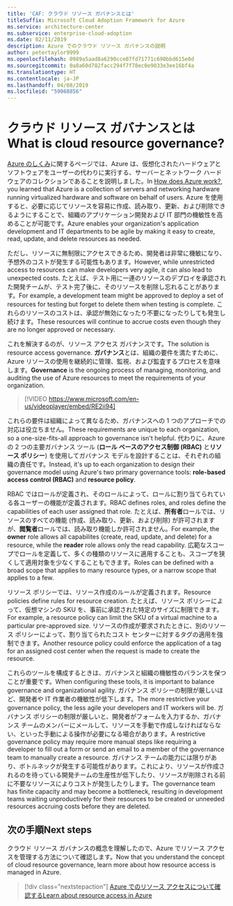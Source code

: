 ```yaml
---
title: 'CAF: クラウド リソース ガバナンスとは'
titleSuffix: Microsoft Cloud Adoption Framework for Azure
ms.service: architecture-center
ms.subservice: enterprise-cloud-adoption
ms.date: 02/11/2019
description: Azure でのクラウド リソース ガバナンスの説明
author: petertaylor9999
ms.openlocfilehash: 0989a5aad8a6290cce07fd71771c690bbd615e0d
ms.sourcegitcommit: 0a8a60d782facc294f7f78ec0e9033e3ee16bf4a
ms.translationtype: HT
ms.contentlocale: ja-JP
ms.lasthandoff: 04/08/2019
ms.locfileid: "59068856"
---
```

<!-- markdownlint-disable MD026 -->

# <a name="what-is-cloud-resource-governance"></a><span data-ttu-id="10a0f-103">クラウド リソース ガバナンスとは</span><span class="sxs-lookup"><span data-stu-id="10a0f-103">What is cloud resource governance?</span></span>

<span data-ttu-id="10a0f-104">[Azure のしくみ](what-is-azure.md)に関するページでは、Azure は、仮想化されたハードウェアとソフトウェアをユーザーの代わりに実行する、サーバーとネットワーク ハードウェアのコレクションであることを説明しました。</span><span class="sxs-lookup"><span data-stu-id="10a0f-104">In [How does Azure work?](what-is-azure.md), you learned that Azure is a collection of servers and networking hardware running virtualized hardware and software on behalf of users.</span></span> <span data-ttu-id="10a0f-105">Azure を使用すると、必要に応じてリソースを容易に作成、読み取り、更新、および削除できるようにすることで、組織のアプリケーション開発および IT 部門の機敏性を高めることが可能です。</span><span class="sxs-lookup"><span data-stu-id="10a0f-105">Azure enables your organization's application development and IT departments to be agile by making it easy to create, read, update, and delete resources as needed.</span></span>

<span data-ttu-id="10a0f-106">ただし、リソースに無制限にアクセスできるため、開発者は非常に機敏になり、予想外のコストが発生する可能性もあります。</span><span class="sxs-lookup"><span data-stu-id="10a0f-106">However, while unrestricted access to resources can make developers very agile, it can also lead to unexpected costs.</span></span> <span data-ttu-id="10a0f-107">たとえば、テスト用に一連のリソースのデプロイを承認された開発チームが、テスト完了後に、そのリソースを削除し忘れることがあります。</span><span class="sxs-lookup"><span data-stu-id="10a0f-107">For example, a development team might be approved to deploy a set of resources for testing but forget to delete them when testing is complete.</span></span> <span data-ttu-id="10a0f-108">これらのリソースのコストは、承認が無効になったり不要になったりしても発生し続けます。</span><span class="sxs-lookup"><span data-stu-id="10a0f-108">These resources will continue to accrue costs even though they are no longer approved or necessary.</span></span>

<span data-ttu-id="10a0f-109">これを解決するのが、リソース アクセス ガバナンスです。</span><span class="sxs-lookup"><span data-stu-id="10a0f-109">The solution is resource access governance.</span></span> <span data-ttu-id="10a0f-110">**ガバナンス**とは、組織の要件を満たすために、Azure リソースの使用を継続的に管理、監視、および監査するプロセスを意味します。</span><span class="sxs-lookup"><span data-stu-id="10a0f-110">**Governance** is the ongoing process of managing, monitoring, and auditing the use of Azure resources to meet the requirements of your organization.</span></span>

<!-- markdownlint-disable MD034 -->

> [!VIDEO https://www.microsoft.com/en-us/videoplayer/embed/RE2ii94]

<!-- markdownlint-enable MD034 -->

<span data-ttu-id="10a0f-111">これらの要件は組織によって異なるため、ガバナンスへの 1 つのアプローチでの対応は役立ちません。</span><span class="sxs-lookup"><span data-stu-id="10a0f-111">These requirements are unique to each organization, so a one-size-fits-all approach to governance isn't helpful.</span></span> <span data-ttu-id="10a0f-112">代わりに、Azure の 2 つの主要ガバナンス ツール (**ロール ベースのアクセス制御 (RBAC)** と**リソース ポリシー**) を使用してガバナンス モデルを設計することは、それぞれの組織の責任です。</span><span class="sxs-lookup"><span data-stu-id="10a0f-112">Instead, it's up to each organization to design their governance model using Azure's two primary governance tools: **role-based access control (RBAC)** and **resource policy**.</span></span>

<span data-ttu-id="10a0f-113">RBAC ではロールが定義され、そのロールによって、ロールに割り当てられている各ユーザーの機能が定義されます。</span><span class="sxs-lookup"><span data-stu-id="10a0f-113">RBAC defines roles, and roles define the capabilities of each user assigned that role.</span></span> <span data-ttu-id="10a0f-114">たとえば、**所有者**ロールでは、リソースのすべての機能 (作成、読み取り、更新、および削除) が許可されますが、**閲覧者**ロールでは、読み取り機能しか許可されません。</span><span class="sxs-lookup"><span data-stu-id="10a0f-114">For example, the **owner** role allows all capabilites (create, read, update, and delete) for a resource, while the  **reader** role allows only the read capability.</span></span> <span data-ttu-id="10a0f-115">広範なスコープでロールを定義して、多くの種類のリソースに適用することも、スコープを狭くして適用対象を少なくすることもできます。</span><span class="sxs-lookup"><span data-stu-id="10a0f-115">Roles can be defined with a broad scope that applies to many resource types, or a narrow scope that applies to a few.</span></span>

<span data-ttu-id="10a0f-116">リソース ポリシーでは、リソース作成のルールが定義されます。</span><span class="sxs-lookup"><span data-stu-id="10a0f-116">Resource policies define rules for resource creation.</span></span> <span data-ttu-id="10a0f-117">たとえば、リソース ポリシーによって、仮想マシンの SKU を、事前に承認された特定のサイズに制限できます。</span><span class="sxs-lookup"><span data-stu-id="10a0f-117">For example, a resource policy can limit the SKU of a virtual machine to a particular pre-approved size.</span></span> <span data-ttu-id="10a0f-118">リソースの作成が要求されたときに、別のリソース ポリシーによって、割り当てられたコスト センターに対するタグの適用を強制できます。</span><span class="sxs-lookup"><span data-stu-id="10a0f-118">Another resource policy could enforce the application of a tag for an assigned cost center when the request is made to create the resource.</span></span>

<span data-ttu-id="10a0f-119">これらのツールを構成するときは、ガバナンスと組織の機敏性のバランスを保つことが重要です。</span><span class="sxs-lookup"><span data-stu-id="10a0f-119">When configuring these tools, it is important to balance governance and organizational agility.</span></span> <span data-ttu-id="10a0f-120">ガバナンス ポリシーの制限が厳しいほど、開発者や IT 作業者の機敏性が低下します。</span><span class="sxs-lookup"><span data-stu-id="10a0f-120">The more restrictive your governance policy, the less agile your developers and IT workers will be.</span></span> <span data-ttu-id="10a0f-121">ガバナンス ポリシーの制限が厳しいと、開発者がフォームを入力するか、ガバナンス チームのメンバーにメールして、リソースを手動で作成しなければならない、といった手動による操作が必要になる場合があります。</span><span class="sxs-lookup"><span data-stu-id="10a0f-121">A restrictive governance policy may require more manual steps like requiring a developer to fill out a form or send an email to a member of the governance team to manually create a resource.</span></span> <span data-ttu-id="10a0f-122">ガバナンス チームの能力には限りがあり、ボトルネックが発生する可能性があります。これにより、リソースが作成されるのを待っている開発チームの生産性が低下したり、リソースが削除される前に不要なリソースによりコストが発生したりします。</span><span class="sxs-lookup"><span data-stu-id="10a0f-122">The governance team has finite capacity and may become a bottleneck, resulting in development teams waiting unproductively for their resources to be created or unneeded resources accruing costs before they are deleted.</span></span>

## <a name="next-steps"></a><span data-ttu-id="10a0f-123">次の手順</span><span class="sxs-lookup"><span data-stu-id="10a0f-123">Next steps</span></span>

<span data-ttu-id="10a0f-124">クラウド リソース ガバナンスの概念を理解したので、Azure でリソース アクセスを管理する方法について確認します。</span><span class="sxs-lookup"><span data-stu-id="10a0f-124">Now that you understand the concept of cloud resource governance, learn more about how resource access is managed in Azure.</span></span>

> [!div class="nextstepaction"]
> [<span data-ttu-id="10a0f-125">Azure でのリソース アクセスについて確認する</span><span class="sxs-lookup"><span data-stu-id="10a0f-125">Learn about resource access in Azure</span></span>](azure-resource-access.md)
